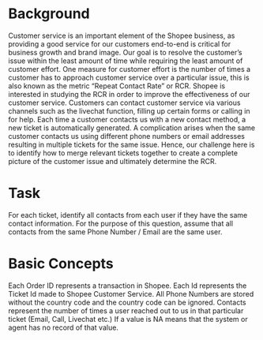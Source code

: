 # Background
Customer service is an important element of the Shopee business, as providing a good service
for our customers end-to-end is critical for business growth and brand image. Our goal is to
resolve the customer’s issue within the least amount of time while requiring the least amount of
customer effort.
One measure for customer effort is the number of times a customer has to approach customer
service over a particular issue, this is also known as the metric “Repeat Contact Rate” or RCR.
Shopee is interested in studying the RCR in order to improve the effectiveness of our customer
service.
Customers can contact customer service via various channels such as the livechat function,
filling up certain forms or calling in for help. Each time a customer contacts us with a new
contact method, a new ticket is automatically generated. A complication arises when the same
customer contacts us using different phone numbers or email addresses resulting in multiple
tickets for the same issue. Hence, our challenge here is to identify how to merge relevant tickets
together to create a complete picture of the customer issue and ultimately determine the RCR.

# Task
For each ticket, identify all contacts from each user if they have the same contact information.
For the purpose of this question, assume that all contacts from the same Phone Number / Email
are the same user.

# Basic Concepts
Each Order ID represents a transaction in Shopee.
Each Id represents the Ticket Id made to Shopee Customer Service.
All Phone Numbers are stored without the country code and the country code can be ignored.
Contacts represent the number of times a user reached out to us in that particular ticket (Email,
Call, Livechat etc.)
If a value is NA means that the system or agent has no record of that value.
